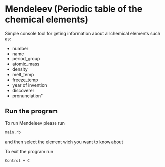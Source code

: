 # Mendeleev (Periodic table of the chemical elements)

Simple console tool for geting information about all chemical elements such as:

- number
- name
- period_group
- atomic_mass
- density
- melt_temp
- freeze_temp
- year of invention
- discoverer
- pronunciation"

## Run the program

To run Mendeleev please run

```bash
main.rb
```

and then select the element wich you want to know about

To exit the program run

```bash
Control + C
```
